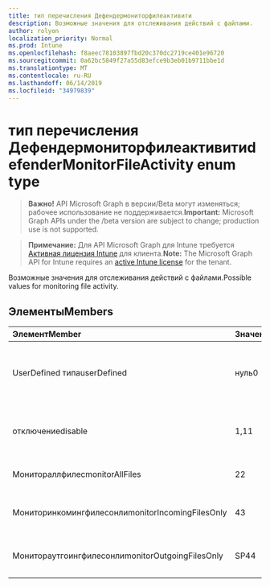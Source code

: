 ```yaml
---
title: тип перечисления Дефендермониторфилеактивити
description: Возможные значения для отслеживания действий с файлами.
author: rolyon
localization_priority: Normal
ms.prod: Intune
ms.openlocfilehash: f8aeec78103897fbd20c370dc2719ce401e96720
ms.sourcegitcommit: 0a62bc5849f27a55d83efce9b3eb01b9711bbe1d
ms.translationtype: MT
ms.contentlocale: ru-RU
ms.lasthandoff: 06/14/2019
ms.locfileid: "34979839"
---
```

# <a name="defendermonitorfileactivity-enum-type"></a><span data-ttu-id="1bc2e-103">тип перечисления Дефендермониторфилеактивити</span><span class="sxs-lookup"><span data-stu-id="1bc2e-103">defenderMonitorFileActivity enum type</span></span>

> <span data-ttu-id="1bc2e-104">**Важно!** API Microsoft Graph в версии/Beta могут изменяться; рабочее использование не поддерживается.</span><span class="sxs-lookup"><span data-stu-id="1bc2e-104">**Important:** Microsoft Graph APIs under the /beta version are subject to change; production use is not supported.</span></span>

> <span data-ttu-id="1bc2e-105">**Примечание:** Для API Microsoft Graph для Intune требуется [Активная лицензия Intune](https://go.microsoft.com/fwlink/?linkid=839381) для клиента.</span><span class="sxs-lookup"><span data-stu-id="1bc2e-105">**Note:** The Microsoft Graph API for Intune requires an [active Intune license](https://go.microsoft.com/fwlink/?linkid=839381) for the tenant.</span></span>

<span data-ttu-id="1bc2e-106">Возможные значения для отслеживания действий с файлами.</span><span class="sxs-lookup"><span data-stu-id="1bc2e-106">Possible values for monitoring file activity.</span></span>

## <a name="members"></a><span data-ttu-id="1bc2e-107">Элементы</span><span class="sxs-lookup"><span data-stu-id="1bc2e-107">Members</span></span>
|<span data-ttu-id="1bc2e-108">Элемент</span><span class="sxs-lookup"><span data-stu-id="1bc2e-108">Member</span></span>|<span data-ttu-id="1bc2e-109">Значение</span><span class="sxs-lookup"><span data-stu-id="1bc2e-109">Value</span></span>|<span data-ttu-id="1bc2e-110">Описание</span><span class="sxs-lookup"><span data-stu-id="1bc2e-110">Description</span></span>|
|:---|:---|:---|
|<span data-ttu-id="1bc2e-111">UserDefined типа</span><span class="sxs-lookup"><span data-stu-id="1bc2e-111">userDefined</span></span>|<span data-ttu-id="1bc2e-112">нуль</span><span class="sxs-lookup"><span data-stu-id="1bc2e-112">0</span></span>|<span data-ttu-id="1bc2e-113">Пользователь определен, значение по умолчанию, без намерения.</span><span class="sxs-lookup"><span data-stu-id="1bc2e-113">User Defined, default value, no intent.</span></span>|
|<span data-ttu-id="1bc2e-114">отключение</span><span class="sxs-lookup"><span data-stu-id="1bc2e-114">disable</span></span>|<span data-ttu-id="1bc2e-115">1,1</span><span class="sxs-lookup"><span data-stu-id="1bc2e-115">1</span></span>|<span data-ttu-id="1bc2e-116">Отключите мониторинг действий с файлами.</span><span class="sxs-lookup"><span data-stu-id="1bc2e-116">Disable monitoring file activity.</span></span>|
|<span data-ttu-id="1bc2e-117">Монитораллфилес</span><span class="sxs-lookup"><span data-stu-id="1bc2e-117">monitorAllFiles</span></span>|<span data-ttu-id="1bc2e-118">2</span><span class="sxs-lookup"><span data-stu-id="1bc2e-118">2</span></span>|<span data-ttu-id="1bc2e-119">Отслеживайте все файлы.</span><span class="sxs-lookup"><span data-stu-id="1bc2e-119">Monitor all files.</span></span>|
|<span data-ttu-id="1bc2e-120">Мониторинкомингфилесонли</span><span class="sxs-lookup"><span data-stu-id="1bc2e-120">monitorIncomingFilesOnly</span></span>|<span data-ttu-id="1bc2e-121">4</span><span class="sxs-lookup"><span data-stu-id="1bc2e-121">3</span></span>| <span data-ttu-id="1bc2e-122">Отслеживайте только входящие файлы.</span><span class="sxs-lookup"><span data-stu-id="1bc2e-122">Monitor incoming files only.</span></span>|
|<span data-ttu-id="1bc2e-123">Монитораутгоингфилесонли</span><span class="sxs-lookup"><span data-stu-id="1bc2e-123">monitorOutgoingFilesOnly</span></span>|<span data-ttu-id="1bc2e-124">SP4</span><span class="sxs-lookup"><span data-stu-id="1bc2e-124">4</span></span>|<span data-ttu-id="1bc2e-125">Отслеживайте только исходящие файлы.</span><span class="sxs-lookup"><span data-stu-id="1bc2e-125">Monitor outgoing files only.</span></span>|





